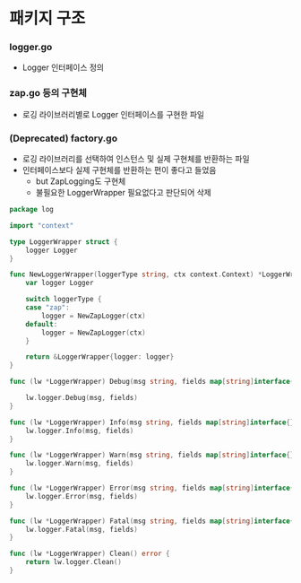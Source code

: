 # 패키지 구조

### logger.go
- Logger 인터페이스 정의

### zap.go 등의 구현체
- 로깅 라이브러리별로 Logger 인터페이스를 구현한 파일

### (Deprecated) factory.go 
- 로깅 라이브러리를 선택하여 인스턴스 및 실제 구현체를 반환하는 파일
- 인터페이스보다 실제 구현체를 반환하는 편이 좋다고 들었음
    - but ZapLogging도 구현체
    - 불필요한 LoggerWrapper 필요없다고 판단되어 삭제

```go
package log

import "context"

type LoggerWrapper struct {
	logger Logger
}

func NewLoggerWrapper(loggerType string, ctx context.Context) *LoggerWrapper {
	var logger Logger

	switch loggerType {
	case "zap":
		logger = NewZapLogger(ctx)
	default:
		logger = NewZapLogger(ctx)
	}

	return &LoggerWrapper{logger: logger}
}

func (lw *LoggerWrapper) Debug(msg string, fields map[string]interface{}) {

	lw.logger.Debug(msg, fields)
}

func (lw *LoggerWrapper) Info(msg string, fields map[string]interface{}) {
	lw.logger.Info(msg, fields)
}

func (lw *LoggerWrapper) Warn(msg string, fields map[string]interface{}) {
	lw.logger.Warn(msg, fields)
}

func (lw *LoggerWrapper) Error(msg string, fields map[string]interface{}) {
	lw.logger.Error(msg, fields)
}

func (lw *LoggerWrapper) Fatal(msg string, fields map[string]interface{}) {
	lw.logger.Fatal(msg, fields)
}

func (lw *LoggerWrapper) Clean() error {
	return lw.logger.Clean()
}

```